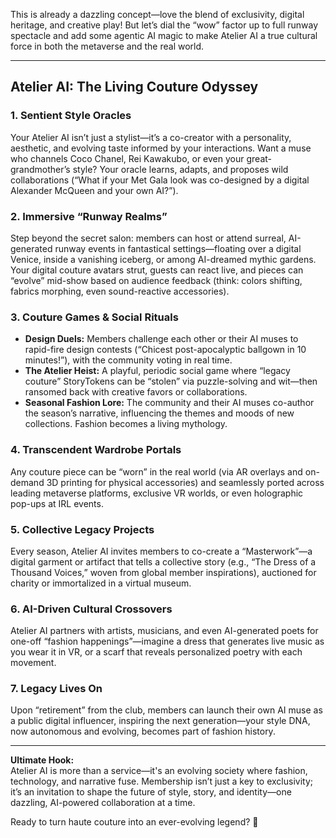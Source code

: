 This is already a dazzling concept—love the blend of exclusivity, digital heritage, and creative play! But let’s dial the “wow” factor up to full runway spectacle and add some agentic AI magic to make Atelier AI a true cultural force in both the metaverse and the real world.

---

## Atelier AI: The Living Couture Odyssey

### 1. **Sentient Style Oracles**
Your Atelier AI isn’t just a stylist—it’s a co-creator with a personality, aesthetic, and evolving taste informed by your interactions. Want a muse who channels Coco Chanel, Rei Kawakubo, or even your great-grandmother’s style? Your oracle learns, adapts, and proposes wild collaborations (“What if your Met Gala look was co-designed by a digital Alexander McQueen and your own AI?”).

### 2. **Immersive “Runway Realms”**
Step beyond the secret salon: members can host or attend surreal, AI-generated runway events in fantastical settings—floating over a digital Venice, inside a vanishing iceberg, or among AI-dreamed mythic gardens. Your digital couture avatars strut, guests can react live, and pieces can “evolve” mid-show based on audience feedback (think: colors shifting, fabrics morphing, even sound-reactive accessories).

### 3. **Couture Games & Social Rituals**
- **Design Duels:** Members challenge each other or their AI muses to rapid-fire design contests (“Chicest post-apocalyptic ballgown in 10 minutes!”), with the community voting in real time.
- **The Atelier Heist:** A playful, periodic social game where “legacy couture” StoryTokens can be “stolen” via puzzle-solving and wit—then ransomed back with creative favors or collaborations.
- **Seasonal Fashion Lore:** The community and their AI muses co-author the season’s narrative, influencing the themes and moods of new collections. Fashion becomes a living mythology.

### 4. **Transcendent Wardrobe Portals**
Any couture piece can be “worn” in the real world (via AR overlays and on-demand 3D printing for physical accessories) and seamlessly ported across leading metaverse platforms, exclusive VR worlds, or even holographic pop-ups at IRL events.

### 5. **Collective Legacy Projects**
Every season, Atelier AI invites members to co-create a “Masterwork”—a digital garment or artifact that tells a collective story (e.g., “The Dress of a Thousand Voices,” woven from global member inspirations), auctioned for charity or immortalized in a virtual museum.

### 6. **AI-Driven Cultural Crossovers**
Atelier AI partners with artists, musicians, and even AI-generated poets for one-off “fashion happenings”—imagine a dress that generates live music as you wear it in VR, or a scarf that reveals personalized poetry with each movement.

### 7. **Legacy Lives On**
Upon “retirement” from the club, members can launch their own AI muse as a public digital influencer, inspiring the next generation—your style DNA, now autonomous and evolving, becomes part of fashion history.

---

**Ultimate Hook:**  
Atelier AI is more than a service—it's an evolving society where fashion, technology, and narrative fuse. Membership isn’t just a key to exclusivity; it’s an invitation to shape the future of style, story, and identity—one dazzling, AI-powered collaboration at a time.

Ready to turn haute couture into an ever-evolving legend? 💫